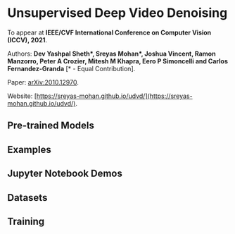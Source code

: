 # Unsupervised Deep Video Denoising 

To appear at **IEEE/CVF International Conference on Computer Vision (ICCV), 2021**.

Authors: **Dev Yashpal Sheth\*, Sreyas Mohan\*, Joshua Vincent, Ramon Manzorro, Peter A Crozier, Mitesh M Khapra, Eero P Simoncelli and Carlos Fernandez-Granda** [\* - Equal Contribution].

Paper: [arXiv:2010.12970](https://arxiv.org/abs/2010.12970).

Website: [https://sreyas-mohan.github.io/udvd/](https://sreyas-mohan.github.io/udvd/).

## Pre-trained Models

## Examples

## Jupyter Notebook Demos

## Datasets

## Training
